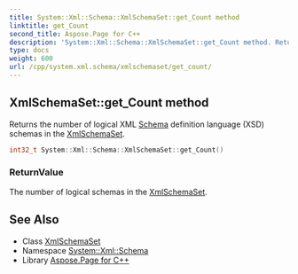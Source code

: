 ```yaml
---
title: System::Xml::Schema::XmlSchemaSet::get_Count method
linktitle: get_Count
second_title: Aspose.Page for C++
description: 'System::Xml::Schema::XmlSchemaSet::get_Count method. Returns the number of logical XML Schema definition language (XSD) schemas in the XmlSchemaSet in C++.'
type: docs
weight: 600
url: /cpp/system.xml.schema/xmlschemaset/get_count/
---
```

## XmlSchemaSet::get_Count method


Returns the number of logical XML [Schema](../../) definition language (XSD) schemas in the [XmlSchemaSet](../).

```cpp
int32_t System::Xml::Schema::XmlSchemaSet::get_Count()
```


### ReturnValue

The number of logical schemas in the [XmlSchemaSet](../).

## See Also

* Class [XmlSchemaSet](../)
* Namespace [System::Xml::Schema](../../)
* Library [Aspose.Page for C++](../../../)

